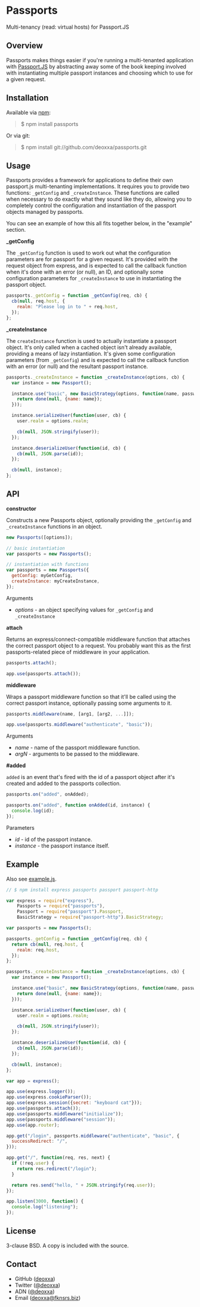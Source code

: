 Passports
========

Multi-tenancy (read: virtual hosts) for Passport.JS

Overview
--------

Passports makes things easier if you're running a multi-tenanted application with
[Passport.JS](http://passportjs.org/) by abstracting away some of the book
keeping involved with instantiating multiple passport instances and choosing
which to use for a given request.

Installation
------------

Available via [npm](http://npmjs.org/):

> $ npm install passports

Or via git:

> $ npm install git://github.com/deoxxa/passports.git

Usage
-----

Passports provides a framework for applications to define their own passport.js
multi-tenanting implementations. It requires you to provide two functions:
`_getConfig` and `_createInstance`. These functions are called when necessary to
do exactly what they sound like they do, allowing you to completely control the
configuration and instantiation of the passport objects managed by passports.

You can see an example of how this all fits together below, in the "example"
section.

**_getConfig**

The `_getConfig` function is used to work out what the configuration parameters
are for passport for a given request. It's provided with the request object from
express, and is expected to call the callback function when it's done with an
error (or null), an ID, and optionally some configuration parameters for
`_createInstance` to use in instantiating the passport object.

```javascript
passports._getConfig = function _getConfig(req, cb) {
  cb(null, req.host, {
    realm: "Please log in to " + req.host,
  });
};
```

**_createInstance**

The `createInstance` function is used to actually instantiate a passport object.
It's only called when a cached object isn't already available, providing a means
of lazy instantiation. It's given some configuration parameters (from
`_getConfig`) and is expected to call the callback function with an error (or
null) and the resultant passport instance.

```javascript
passports._createInstance = function _createInstance(options, cb) {
  var instance = new Passport();

  instance.use("basic", new BasicStrategy(options, function(name, password, done) {
    return done(null, {name: name});
  }));

  instance.serializeUser(function(user, cb) {
    user.realm = options.realm;

    cb(null, JSON.stringify(user));
  });

  instance.deserializeUser(function(id, cb) {
    cb(null, JSON.parse(id));
  });

  cb(null, instance);
};
```

API
---

**constructor**

Constructs a new Passports object, optionally providing the `_getConfig` and
`_createInstance` functions in an object.

```javascript
new Passports([options]);
```

```javascript
// basic instantiation
var passports = new Passports();

// instantiation with functions
var passports = new Passports({
  getConfig: myGetConfig,
  createInstance: myCreateInstance,
});
```

Arguments

* _options_ - an object specifying values for `_getConfig` and `_createInstance`

**attach**

Returns an express/connect-compatible middleware function that attaches the
correct passport object to a request. You probably want this as the first
passports-related piece of middleware in your application.

```javascript
passports.attach();
```

```javascript
app.use(passports.attach());
```

**middleware**

Wraps a passport middleware function so that it'll be called using the correct
passport instance, optionally passing some arguments to it.

```javascript
passports.middleware(name, [arg1, [arg2, ...]]);
```

```javascript
app.use(passports.middleware("authenticate", "basic"));
```

Arguments

* _name_ - name of the passport middleware function.
* _argN_ - arguments to be passed to the middleware.

**#added**

`added` is an event that's fired with the id of a passport object after it's
created and added to the passports collection.

```javascript
passports.on("added", onAdded);
```

```javascript
passports.on("added", function onAdded(id, instance) {
  console.log(id);
});
```

Parameters

* _id_ - id of the passport instance.
* _instance_ - the passport instance itself.

Example
-------

Also see [example.js](https://github.com/deoxxa/passports/blob/master/example.js).

```javascript
// $ npm install express passports passport passport-http

var express = require("express"),
    Passports = require("passports"),
    Passport = require("passport").Passport,
    BasicStrategy = require("passport-http").BasicStrategy;

var passports = new Passports();

passports._getConfig = function _getConfig(req, cb) {
  return cb(null, req.host, {
    realm: req.host,
  });
};

passports._createInstance = function _createInstance(options, cb) {
  var instance = new Passport();

  instance.use("basic", new BasicStrategy(options, function(name, password, done) {
    return done(null, {name: name});
  }));

  instance.serializeUser(function(user, cb) {
    user.realm = options.realm;

    cb(null, JSON.stringify(user));
  });

  instance.deserializeUser(function(id, cb) {
    cb(null, JSON.parse(id));
  });

  cb(null, instance);
};

var app = express();

app.use(express.logger());
app.use(express.cookieParser());
app.use(express.session({secret: "keyboard cat"}));
app.use(passports.attach());
app.use(passports.middleware("initialize"));
app.use(passports.middleware("session"));
app.use(app.router);

app.get("/login", passports.middleware("authenticate", "basic", {
  successRedirect: "/",
}));

app.get("/", function(req, res, next) {
  if (!req.user) {
    return res.redirect("/login");
  }

  return res.send("hello, " + JSON.stringify(req.user));
});

app.listen(3000, function() {
  console.log("listening");
});
```

License
-------

3-clause BSD. A copy is included with the source.

Contact
-------

* GitHub ([deoxxa](http://github.com/deoxxa))
* Twitter ([@deoxxa](http://twitter.com/deoxxa))
* ADN ([@deoxxa](https://alpha.app.net/deoxxa))
* Email ([deoxxa@fknsrs.biz](mailto:deoxxa@fknsrs.biz))
